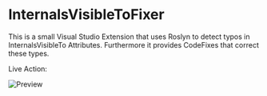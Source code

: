 # InternalsVisibleToFixer

This is a small Visual Studio Extension that uses Roslyn to detect typos in InternalsVisibleTo Attributes. Furthermore it provides CodeFixes that correct these types.

Live Action:

![Preview](https://github.com/badf00d/InternalsVisibleToFixer/docu/img/preview.gif "Preview of the CodeFix")